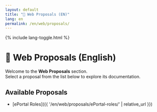 ```yaml
---
layout: default
title: "📄 Web Proposals (EN)"
lang: en
permalink: /en/web/proposals/
---
```


{% include lang-toggle.html %}

# 📄 Web Proposals (English)

Welcome to the **Web Proposals** section.  
Select a proposal from the list below to explore its documentation.

## Available Proposals
- [ePortal Roles]({{ '/en/web/proposals/ePortal-roles/' | relative_url }})
